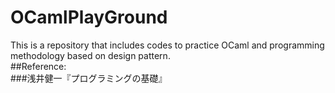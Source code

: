# OCamlPlayGround
This is a repository that includes codes to practice OCaml and programming methodology based on design pattern.<br>
##Reference:<br>
###浅井健一『プログラミングの基礎』
